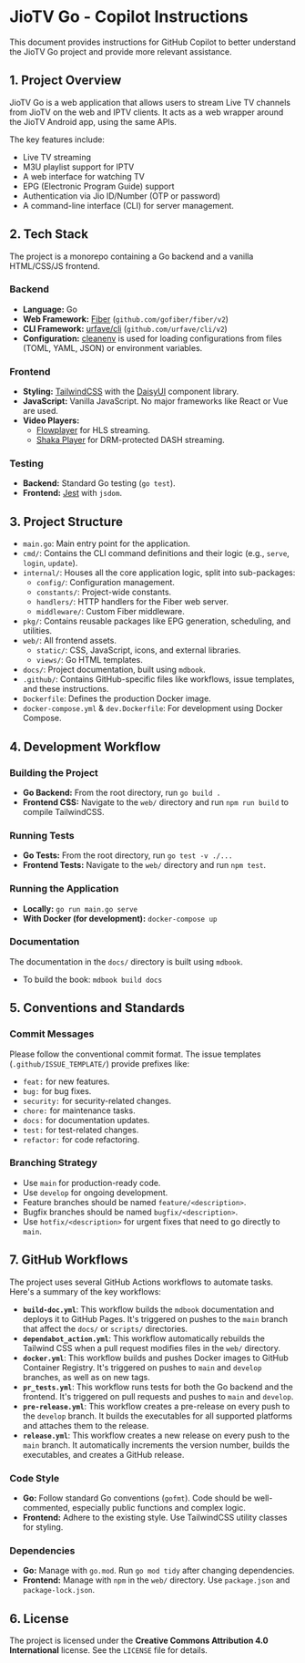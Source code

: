 # JioTV Go - Copilot Instructions

This document provides instructions for GitHub Copilot to better understand the JioTV Go project and provide more relevant assistance.

## 1. Project Overview

JioTV Go is a web application that allows users to stream Live TV channels from JioTV on the web and IPTV clients. It acts as a web wrapper around the JioTV Android app, using the same APIs.

The key features include:
- Live TV streaming
- M3U playlist support for IPTV
- A web interface for watching TV
- EPG (Electronic Program Guide) support
- Authentication via Jio ID/Number (OTP or password)
- A command-line interface (CLI) for server management.

## 2. Tech Stack

The project is a monorepo containing a Go backend and a vanilla HTML/CSS/JS frontend.

### Backend
- **Language:** Go
- **Web Framework:** [Fiber](https://gofiber.io/) (`github.com/gofiber/fiber/v2`)
- **CLI Framework:** [urfave/cli](https://cli.urfave.org/) (`github.com/urfave/cli/v2`)
- **Configuration:** [cleanenv](https://github.com/ilyakaznacheev/cleanenv) is used for loading configurations from files (TOML, YAML, JSON) or environment variables.

### Frontend
- **Styling:** [TailwindCSS](https://tailwindcss.com/) with the [DaisyUI](https://daisyui.com/) component library.
- **JavaScript:** Vanilla JavaScript. No major frameworks like React or Vue are used.
- **Video Players:**
    - [Flowplayer](https://flowplayer.com/) for HLS streaming.
    - [Shaka Player](https://shaka-player-demo.appspot.com/) for DRM-protected DASH streaming.

### Testing
- **Backend:** Standard Go testing (`go test`).
- **Frontend:** [Jest](https://jestjs.io/) with `jsdom`.

## 3. Project Structure

- `main.go`: Main entry point for the application.
- `cmd/`: Contains the CLI command definitions and their logic (e.g., `serve`, `login`, `update`).
- `internal/`: Houses all the core application logic, split into sub-packages:
    - `config/`: Configuration management.
    - `constants/`: Project-wide constants.
    - `handlers/`: HTTP handlers for the Fiber web server.
    - `middleware/`: Custom Fiber middleware.
- `pkg/`: Contains reusable packages like EPG generation, scheduling, and utilities.
- `web/`: All frontend assets.
    - `static/`: CSS, JavaScript, icons, and external libraries.
    - `views/`: Go HTML templates.
- `docs/`: Project documentation, built using `mdbook`.
- `.github/`: Contains GitHub-specific files like workflows, issue templates, and these instructions.
- `Dockerfile`: Defines the production Docker image.
- `docker-compose.yml` & `dev.Dockerfile`: For development using Docker Compose.

## 4. Development Workflow

### Building the Project
- **Go Backend:** From the root directory, run `go build .`
- **Frontend CSS:** Navigate to the `web/` directory and run `npm run build` to compile TailwindCSS.

### Running Tests
- **Go Tests:** From the root directory, run `go test -v ./...`
- **Frontend Tests:** Navigate to the `web/` directory and run `npm test`.

### Running the Application
- **Locally:** `go run main.go serve`
- **With Docker (for development):** `docker-compose up`

### Documentation
The documentation in the `docs/` directory is built using `mdbook`.
- To build the book: `mdbook build docs`

## 5. Conventions and Standards

### Commit Messages
Please follow the conventional commit format. The issue templates (`.github/ISSUE_TEMPLATE/`) provide prefixes like:
- `feat:` for new features.
- `bug:` for bug fixes.
- `security:` for security-related changes.
- `chore:` for maintenance tasks.
- `docs:` for documentation updates.
- `test:` for test-related changes.
- `refactor:` for code refactoring.

### Branching Strategy
- Use `main` for production-ready code.
- Use `develop` for ongoing development.
- Feature branches should be named `feature/<description>`.
- Bugfix branches should be named `bugfix/<description>`.
- Use `hotfix/<description>` for urgent fixes that need to go directly to `main`.

## 7. GitHub Workflows

The project uses several GitHub Actions workflows to automate tasks. Here's a summary of the key workflows:

- **`build-doc.yml`**: This workflow builds the `mdbook` documentation and deploys it to GitHub Pages. It's triggered on pushes to the `main` branch that affect the `docs/` or `scripts/` directories.
- **`dependabot_action.yml`**: This workflow automatically rebuilds the Tailwind CSS when a pull request modifies files in the `web/` directory.
- **`docker.yml`**: This workflow builds and pushes Docker images to GitHub Container Registry. It's triggered on pushes to `main` and `develop` branches, as well as on new tags.
- **`pr_tests.yml`**: This workflow runs tests for both the Go backend and the frontend. It's triggered on pull requests and pushes to `main` and `develop`.
- **`pre-release.yml`**: This workflow creates a pre-release on every push to the `develop` branch. It builds the executables for all supported platforms and attaches them to the release.
- **`release.yml`**: This workflow creates a new release on every push to the `main` branch. It automatically increments the version number, builds the executables, and creates a GitHub release.

### Code Style
- **Go:** Follow standard Go conventions (`gofmt`). Code should be well-commented, especially public functions and complex logic.
- **Frontend:** Adhere to the existing style. Use TailwindCSS utility classes for styling.

### Dependencies
- **Go:** Manage with `go.mod`. Run `go mod tidy` after changing dependencies.
- **Frontend:** Manage with `npm` in the `web/` directory. Use `package.json` and `package-lock.json`.

## 6. License

The project is licensed under the **Creative Commons Attribution 4.0 International** license. See the `LICENSE` file for details.
